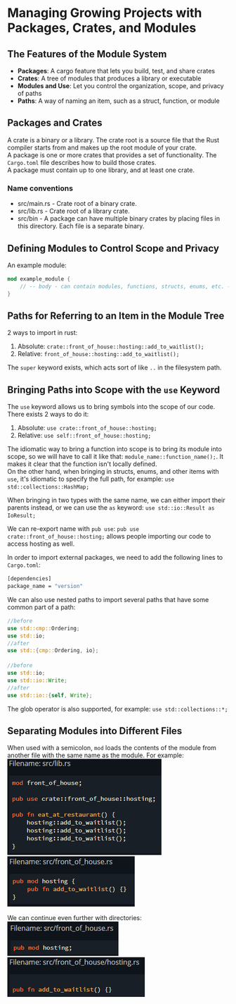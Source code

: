 # Managing Growing Projects with Packages, Crates, and Modules
## The Features of the Module System
* **Packages**: A cargo feature that lets you build, test, and share crates
* **Crates**: A tree of modules that produces a library or executable
* **Modules and Use**: Let you control the organization, scope, and privacy of paths
* **Paths**: A way of naming an item, such as a struct, function, or module

## Packages and Crates
A crate is a binary or a library. The crate root is a source file that the Rust compiler starts from and makes up the root module of your crate.  
A package is one or more crates that provides a set of functionality. The `Cargo.toml` file describes how to build those crates.  
A package must contain up to one library, and at least one crate.  

### Name conventions
* src/main.rs - Crate root of a binary crate.
* src/lib.rs - Crate root of a library crate.
* src/bin - A package can have multiple binary crates by placing files in this directory. Each file is a separate binary.

## Defining Modules to Control Scope and Privacy
An example module:
```rust
mod example_module {
    // -- body - can contain modules, functions, structs, enums, etc. --
}
```

## Paths for Referring to an Item in the Module Tree
2 ways to import in rust:
1. Absolute: `crate::front_of_house::hosting::add_to_waitlist();`
2. Relative: `front_of_house::hosting::add_to_waitlist();`

The `super` keyword exists, which acts sort of like `..` in the filesystem path.

## Bringing Paths into Scope with the `use` Keyword
The `use` keyword allows us to bring symbols into the scope of our code. There exists 2 ways to do it:
1. Absolute: `use crate::front_of_house::hosting;`
2. Relative: `use self::front_of_house::hosting;`

The idiomatic way to bring a function into scope is to bring its module into scope, so we will have to call it like that: `module_name::function_name();`. It makes it clear that the function isn't locally defined.  
On the other hand, when bringing in structs, enums, and other items with `use`, it's idiomatic to specify the full path, for example: `use std::collections::HashMap;`  

When bringing in two types with the same name, we can either import their parents instead, or we can use the `as` keyword: `use std::io::Result as IoResult;`  

We can re-export name with `pub use`: `pub use crate::front_of_house::hosting;` allows people importing our code to access hosting as well.  

In order to import external packages, we need to add the following lines to `Cargo.toml`:
```sh
[dependencies]
package_name = "version"
```

We can also use nested paths to import several paths that have some common part of a path:
```rust
//before
use std::cmp::Ordering;
use std::io;
//after
use std::{cmp::Ordering, io};

//before
use std::io;
use std::io::Write;
//after
use std::io::{self, Write};
```

The glob operator is also supported, for example: `use std::collections::*;`

## Separating Modules into Different Files
When used with a semicolon, `mod` loads the contents of the module from another file with the same name as the module. For example:
![](./images/7_lib_rs.png)
![](./images/7_front_simple.png)

We can continue even further with directories:
![](./images/7_front_complex.png)
![](./images/7_hosting.png)